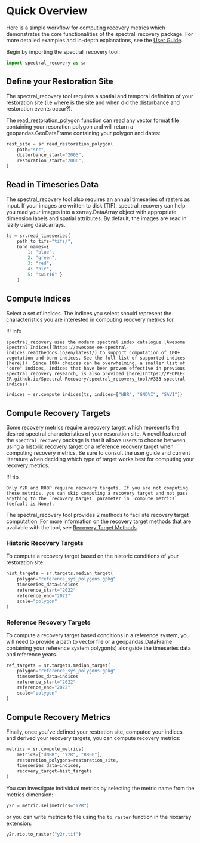 # Quick Overview

Here is a simple workflow for computing recovery metrics which demonstrates the core functionalities of the spectral_recovery package. For more detailed examples and in-depth explanations, see the [User Guide](https://PEOPLE-ER.github.io/Spectral-Recovery/terminology).

Begin by importing the spectral_recovery tool:

``` py
import spectral_recovery as sr
```
## Define your Restoration Site

The spectral_recovery tool requires a spatial and temporal definition of your restoration site (i.e where is the site and when did the disturbance and restoration events occur?). 

The read_restoration_polygon function can read any vector format file containing your resoration polygon and will return a geopandas.GeoDataFrame containing your polygon and dates:

``` py 
rest_site = sr.read_restoration_polygon(
    path="src",
    disturbance_start="2005",
    restoration_start="2006",
)
```

## Read in Timeseries Data

The spectral_recovery tool also requires an annual timeseries of rasters as input. If your images are written to disk (TIF), spectral_recovery can help you read your images into a xarray.DataArray object with appropriate dimension labels and spatial attributes. By default, the images are read in lazily using dask.arrays. 

``` py
ts = sr.read_timeseries(
    path_to_tifs="tifs/",
    band_names={
        1: "blue",
        2: "green",
        3: "red",
        4: "nir",
        5: "swir16" }
    )
```

## Compute Indices

Select a set of indices. The indices you select should represent the characteristics you are interested in computing recovery metrics for.

!!! info

    spectral_recovery uses the modern spectral index catalogue [Awesome Spectral Indices](https://awesome-ee-spectral-indices.readthedocs.io/en/latest/) to support computation of 100+ vegetation and burn indices. See the full list of supported indices [here](). Since 100+ choices can be overwhelming, a smaller list of "core" indices, indices that have been proven effective in previous spectral recovery research, is also provided [here](https://PEOPLE-ER.github.io/Spectral-Recovery/spectral_recovery_tool/#333-spectral-indices). 

``` py   
indices = sr.compute_indices(ts, indices=["NBR", "GNDVI", "SAVI"])
```

## Compute Recovery Targets

Some recovery metrics require a recovery target which represents the desired spectral characteristics of your resoration site. A novel feature of the `spectral_recovery` package is that it allows users to choose between using a [historic recovery target](https://people-er.github.io/Spectral-Recovery/about/#14-recovery-targets) or a [reference recovery target](https://people-er.github.io/Spectral-Recovery/about/#14-recovery-targets) when computing recovery metrics. Be sure to consult the user guide and current literature when deciding which type of target works best for computing your recovery metrics.

!!! tip

    Only Y2R and R80P require recovery targets. If you are not computing these metrics, you can skip computing a recovery target and not pass anything to the `recovery_target` parameter in `compute_metrics` (default is None).

The spectral_recovery tool provides 2 methods to faciliate recovery target computation. For more information on the recovery target methods that are available with the tool, see [Recovery Target Methods]().

### Historic Recovery Targets

To compute a recovery target based on the historic conditions of your restoration site:

``` py
hist_targets = sr.targets.median_target(
    polygon="reference_sys_polygons.gpkg"
    timeseries_data=indices
    reference_start="2022"
    reference_end="2022"
    scale="polygon"
)
```

### Reference Recovery Targets

To compute a recovery target based conditions in a reference system, you will need to provide a path to vector file or a geopandas.DataFrame containing your reference system polygon(s) alongside the timeseries data and reference years. 

``` py
ref_targets = sr.targets.median_target(
    polygon="reference_sys_polygons.gpkg"
    timeseries_data=indices
    reference_start="2022"
    reference_end="2022"
    scale="polygon"
)
```

## Compute Recovery Metrics

Finally, once you've defined your restration site, computed your indices, and derived your recovery targets, you can compute recovery metrics:

``` py
metrics = sr.compute_metrics(
    metrics=["dNBR", "Y2R", "R80P"],
    restoration_polygons=restoration_site,
    timeseries_data=indices,
    recovery_target=hist_targets
)
```

You can investigate individual metrics by selecting the metric name from the metrics dimension:

``` py
y2r = metric.sel(metrics="Y2R")
```

or you can write metrics to file using the `to_raster` function in the rioxarray extension:

``` py
y2r.rio.to_raster("y2r.tif")
```
